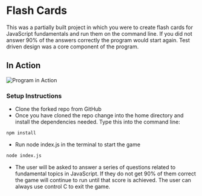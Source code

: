 # Flash Cards

This was a partially built project in which you were to create flash cards for JavaScript fundamentals and run them on the command line. If you did not answer 90% of the answers correctly the program would start again.  Test driven design was a core component of the program.

## In Action

![Program in Action](https://media.giphy.com/media/U2LOUvF7XqaZgL0yDI/giphy.gif)

### Setup Instructions

* Clone the forked repo from GitHub
* Once you have cloned the repo change into the home directory and install the dependencies needed.  Type this into the command line:
```bash
npm install
```
* Run node index.js in the terminal to start the game
```bash
node index.js
```

* The user will be asked to answer a series of questions related to fundamental topics in JavaScript.  If they do not get 90% of them correct the game will continue to run until that score is achieved.  The user can always use control C to exit the game.
